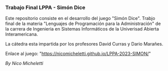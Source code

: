 ### Trabajo Final LPPA - Simón Dice
Este repositorio consiste en el desarrollo del juego "Simón Dice". Trabjo final de la materia "Lenguajes de Programación para la Administración" de la carrera de Ingenieria en Sistemas Informáticos de la Univerisad Abierta Interamericana.

La cátedra esta impartida por los profesores David Curras y Dario Marañes.

Enlace al juego: "https://nicomicheletti.github.io/LPPA-2023-SIMON/"

_By Nico Micheletti_